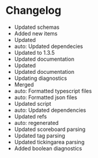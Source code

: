 # Changelog 
- Updated schemas
- Added new items
- Updated
- auto: Updated dependecies
- Updated to 1.3.5
- Updated documentation
- Updated
- Updated documentation
- Updating diagnostics
- Merged
- auto: Formatted typescript files
- auto: Formatted json files
- Updated script
- auto: Updated dependencies
- Updated refs
- auto: regenerated
- Updated scoreboard parsing
- Updated tag parsing
- Updated tickingarea parsing
- Added boolean diagnostics